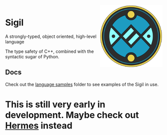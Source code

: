 <img src="docs/images/SigilMk7-512.png" width="200" align="right">

# Sigil
A strongly-typed, object oriented, high-level language

The type safety of C++, combined with the syntactic sugar of Python.

## Docs
Check out the [language samples](lang_samples) folder to see examples of the Sigil in use.  

# This is still very early in development. Maybe check out [Hermes](https://github.com/alagyn/Hermes) instead
